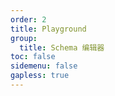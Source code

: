 ```yaml
---
order: 2
title: Playground
group:
  title: Schema 编辑器
toc: false
sidemenu: false
gapless: true
---
```


<code src='./demo/playground.jsx' />
